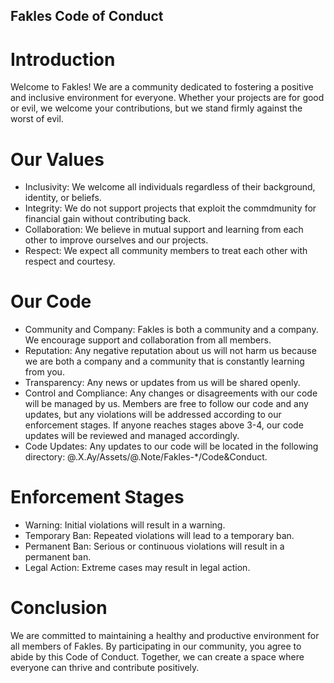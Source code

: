 ## Fakles Code of Conduct
# Introduction
Welcome to Fakles! We are a community dedicated to fostering a positive and inclusive environment for everyone. Whether your projects are for good or evil, we welcome your contributions, but we stand firmly against the worst of evil.

# Our Values
- Inclusivity: We welcome all individuals regardless of their background, identity, or beliefs.
- Integrity: We do not support projects that exploit the commdmunity for financial gain without contributing back.
- Collaboration: We believe in mutual support and learning from each other to improve ourselves and our projects.
- Respect: We expect all community members to treat each other with respect and courtesy.
# Our Code
- Community and Company: Fakles is both a community and a company. We encourage support and collaboration from all members.
- Reputation: Any negative reputation about us will not harm us because we are both a company and a community that is constantly learning from you.
- Transparency: Any news or updates from us will be shared openly.
- Control and Compliance: Any changes or disagreements with our code will be managed by us. Members are free to follow our code and any updates, but any violations will be addressed according to our enforcement stages. If anyone reaches stages above 3-4, our code updates will be reviewed and managed accordingly.
- Code Updates: Any updates to our code will be located in the following directory: @.X.Ay/Assets/@.Note/Fakles-*/Code&Conduct.
# Enforcement Stages
- Warning: Initial violations will result in a warning.
- Temporary Ban: Repeated violations will lead to a temporary ban.
- Permanent Ban: Serious or continuous violations will result in a permanent ban.
- Legal Action: Extreme cases may result in legal action.
# Conclusion
We are committed to maintaining a healthy and productive environment for all members of Fakles. By participating in our community, you agree to abide by this Code of Conduct. Together, we can create a space where everyone can thrive and contribute positively.

